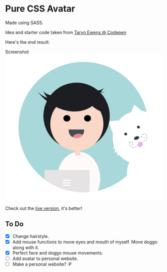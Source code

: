 # Pure CSS Avatar

Made using SASS.

Idea and starter code taken from [Taryn Ewens @ Codepen](https://codepen.io/tarynewens/pen/GXXYYX)

Here's the end result:

Screenshot
![Avatar](assets/CSS-Avatar-new.png)

Check out the [live version](https://sydrawat.github.io/CSS-Avatar/), it's better!
## To Do

- [x] Change hairstyle.
- [x] Add mouse functions to move eyes and mouth of myself. Move doggo along with it.
- [x] Perfect face and doggo mouse movements.
- [ ] Add avatar to personal website.
- [ ] Make a personal website? :P
